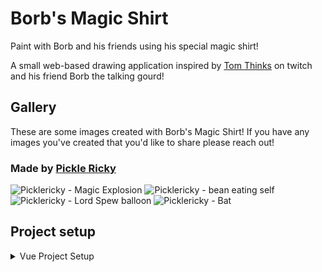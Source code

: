 # Borb's Magic Shirt

Paint with Borb and his friends using his special magic shirt! 

A small web-based drawing application inspired by [Tom Thinks](https://www.twitch.tv/tomthinks) on twitch and his friend Borb the talking gourd!

## Gallery

These are some images created with Borb's Magic Shirt! If you have any images you've created that you'd like to share please reach out!

### Made by [Pickle Ricky](https://www.instagram.com/pickle_tricky/)

![Picklericky - Magic Explosion](https://cdn.discordapp.com/attachments/824822103500652555/962909551110271006/c95ee781-7f74-409d-9562-16609fe2919e.gif) ![Picklericky - bean eating self](https://cdn.discordapp.com/attachments/824822103500652555/962903075830505573/065b8737-12bc-4dfa-8cd1-e5ad4495aef3.gif) ![Picklericky - Lord Spew balloon](https://media.discordapp.net/attachments/824822103500652555/967980283590766663/0555e2af-ce8a-4a6b-a1f2-5ad53e21e6f1.gif)
![Picklericky - Bat](https://cdn.discordapp.com/attachments/824822103500652555/967991914425110608/678a7f1b-7b15-4d93-a634-1371404f3973.gif)

## Project setup
<details>
<summary>Vue Project Setup</summary>
<br>


```
npm install
```

### Compiles and hot-reloads for development
```
npm run serve
```

### Compiles and minifies for production
```
npm run build
```

### Lints and fixes files
```
npm run lint
```

### Customize configuration
See [Configuration Reference](https://cli.vuejs.org/config/).
  
</details>
